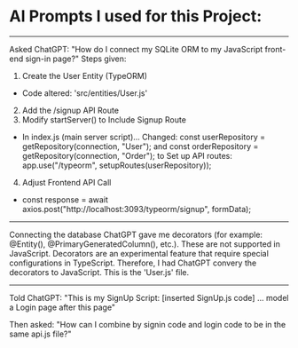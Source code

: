 # AI Prompts I used for this Project:
____________________________________________________________

Asked ChatGPT: "How do I connect my SQLite ORM to my JavaScript front-end sign-in page?"
Steps given:
1. Create the User Entity (TypeORM)
- Code altered: 'src/entities/User.js'
2. Add the /signup API Route
3. Modify startServer() to Include Signup Route
- In index.js (main server script)... Changed: const userRepository = getRepository(connection, "User"); and const orderRepository = getRepository(connection, "Order"); to Set up API routes: app.use("/typeorm", setupRoutes(userRepository));
4. Adjust Frontend API Call
- const response = await axios.post("http://localhost:3093/typeorm/signup", formData);

______________________________________________________________

Connecting the database ChatGPT gave me decorators (for example: @Entity(), @PrimaryGeneratedColumn(), etc.). These are not supported in JavaScript. Decorators are an experimental feature that require special configurations in TypeScript. Therefore, I had ChatGPT convery the decorators to JavaScript. This is the 'User.js' file. 

______________________________________________________________

Told ChatGPT: "This is my SignUp Script: [inserted SignUp.js code] ... model a Login page after this page"

Then asked: "How can I combine by signin code and login code to be in the same api.js file?"
